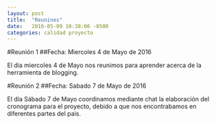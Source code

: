 ```yaml
---
layout: post
title:  "Reunines"
date:   2016-05-09 10:38:06 -0500
categories: calidad proyecto
---
```


#Reunión 1
##Fecha: Miercoles 4 de Mayo de 2016

El dia miercoles 4 de Mayo nos reunimos para aprender acerca de la herramienta de blogging.

#Reunión 2
##Fecha: Sabado 7 de Mayo de 2016

El día Sábado 7 de Mayo coordinamos mediante chat la elaboración del cronograma para el proyecto, debido a que nos encontrabamos
en diferentes partes del pais. 
